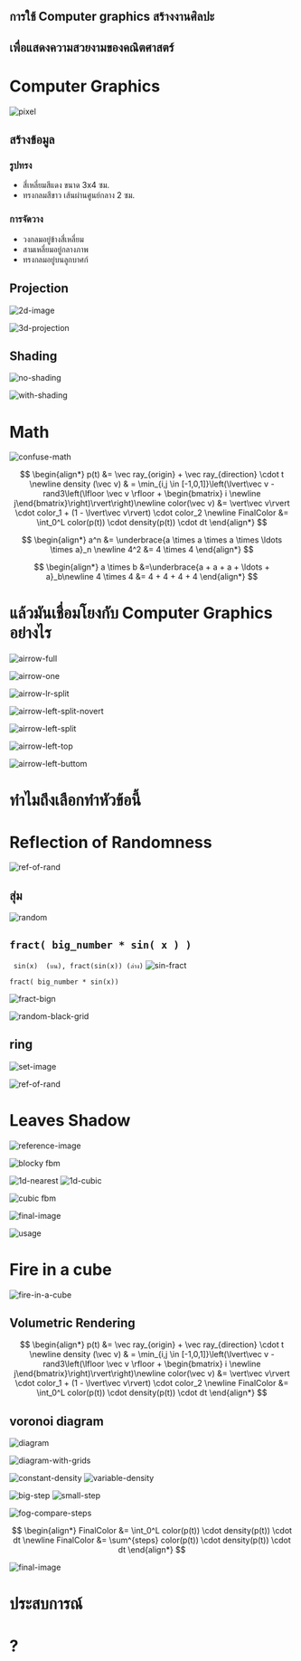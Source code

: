 ## การใช้ Computer graphics สร้างงานศิลปะ
## เพื่อแสดงความสวยงามของคณิตศาสตร์



# Computer Graphics
<!--[Computer Graphics](./images/CG-small-text.png)-->
<!--[examples](./images/slide/lowres-demo-image.png)<!-- element: style="max-height:600px;" -->


<!-- .element: data-background-image="./images/slide/lowres-demo-image.png" -->


![pixel](./images/slide/pixel-demo.png)<!-- .element: style="max-height:700px -->


## สร้างข้อมูล

### รูปทรง
- สี่เหลี่ยมสีแดง ขนาด 3x4 ซม.
- ทรงกลมสีขาว เส้นผ่านศูนย์กลาง 2 ซม.

### การจัดวาง
- วงกลมอยู่ข้างสี่เหลี่ยม
- สามเหลี่ยมอยู่กลางภาพ
- ทรงกลมอยู่บนลูกบาศก์


## Projection


![2d-image](./images/slide/2d-image.jpg)<!-- .element: style="max-height:650px;" -->
<!-- element: data-background-image="./images/slide/2d-image.jpg" -->


![3d-projection](./images/slide/3d-obj.jpg)<!-- .element: style="max-height:650px;" -->
<!-- element: data-background-image="./images/slide/3d-obj.jpg" -->


## Shading


![no-shading](./images/slide/no-shading.png)<!-- .element: style="max-height:650px;" -->


![with-shading](./images/slide/sphere-shading.png)<!-- .element: style="max-height:650px;" -->



# Math


![confuse-math](./images/slide/confuse-math.jpg)


$$
\begin{align*} 
p(t) &= \vec ray_{origin} + \vec ray_{direction} \cdot t \newline
density (\vec v) & = \min_{i,j \in [-1,0,1]}\left(\lvert\vec v - rand3\left(\lfloor \vec v \rfloor + \begin{bmatrix} i \newline j\end{bmatrix}\right)\rvert\right)\newline
color(\vec v) &= \vert\vec v\rvert \cdot color_1 + (1 - \lvert\vec v\rvert) \cdot color_2 \newline
FinalColor &= \int_0^L color(p(t)) \cdot density(p(t)) \cdot dt
\end{align*}
$$


$$
\begin{align*}
a^n &= \underbrace{a \times a \times a \times \ldots \times a}_n \newline
4^2 &= 4 \times 4
\end{align*}
$$


$$
\begin{align*}
a \times b &=\underbrace{a + a + a + \ldots + a}_b\newline
4 \times 4 &= 4 + 4 + 4 + 4
\end{align*} 
$$



# แล้วมันเชื่อมโยงกับ Computer Graphics อย่างไร


![airrow-full](./images/slide/airrow-full.png)<!-- .element: style="max-height:650px;" -->


![airrow-one](./images/slide/airrow-single.png)<!-- .element: style="max-height:650px;" -->


![airrow-lr-split](./images/slide/airrow-left-right.png)<!-- .element: style="max-height:650px;" -->


![airrow-left-split-novert](./images/slide/airrow-left-split-novert.png)<!-- .element: style="max-height:650px;" -->


![airrow-left-split](./images/slide/airrow-left-split.png)<!-- .element: style="max-height:650px;" -->


![airrow-left-top](./images/slide/airrow-left-top.png)<!-- .element: style="max-height:650px;" -->


![airrow-left-buttom](./images/slide/airrow-left-buttom.png)<!-- .element: style="max-height:650px;" -->



# ทำไมถึงเลือกทำหัวข้อนี้



# Reflection of Randomness
![ref-of-rand](./images/reflection-of-randomness.png)


## สุ่ม
![random](./images/slide/random-things-v2.png)<!-- real-presentation only-->
<!--[random](./images/slide/random-things.png)<!---->


## `fract( big_number * sin( x ) )`


` sin(x)  (บน), fract(sin(x)) (ล่าง)`
![sin-fract](./images/slide/sin-fract.png)


` fract( big_number * sin(x)) `

![fract-bign](./images/slide/fract-bign.png)


![random-black-grid](./images/slide/random-black-grid.png)<!-- .element: style="max-height:650px;" -->


## ring
![set-image](./images/set-a-b.png)


![ref-of-rand](./images/ref-of-rand.gif)<!-- .element: style="max-height:650px;" -->



# Leaves Shadow
![reference-image](./images/leaves-shadow-reference.png)
<!--## Fractional Brownian motion
- คล้ายๆ Brownian motion แต่ควบคุมได้มากกว่า
- ทำง่าย แค่เอา noise ธรรมดามาซ้อนกัน-->


![blocky fbm](./images/fbm/fbm-block.png)<!-- .element: style="max-height:650px;" -->


![1d-nearest](./images/fbm/1d-nearest.png)<!-- .element: style="max-height:300px;" -->
![1d-cubic](./images/fbm/1d-cubic.png)<!-- .element: style="max-height:300px;" -->


![cubic fbm](./images/fbm/fbm-cubic.png)<!-- .element: style="max-height:650px;" -->


![final-image](./images/fbm/leaves-shadow-final.png)<!-- .element: style="max-height:650px;" -->


![usage](./images/fbm/shadow-usage.png)<!-- .element: style="max-height:650px;" -->



# Fire in a cube
![fire-in-a-cube](./images/fire-in-a-cube-final.png)


<!-- .element: data-background-image="./images/fire-in-cube/fog-near-far-visibility.jpg" data-background-opacity="50%"-->
## Volumetric Rendering 
<!--[fog](./images/slide/fog.jpg)<!-- element: style="max-height:600px;" -->
<!--[cloud](./images/slide/cloud.jpg)<!-- element: style="max-height:600px;" -->
<!--[smoke](./images/slide/smoke.jpg)<!-- element: style="max-height:600px;" -->


<!--[ray-fog-visibility](./images/fire-in-cube/fog-near-far-visibility.jpg)<!-- element: style="max-height:600px;" -->
<!-- .element: data-background-image="./images/fire-in-cube/fog-near-far-visibility.jpg" -->


<!-- .element: data-background-image="./images/fire-in-cube/fog-near-far-visibility.jpg" data-background-opacity="50%"-->
$$
\begin{align*}
p(t) &= \vec ray_{origin} + \vec ray_{direction} \cdot t \newline
density (\vec v) & = \min_{i,j \in [-1,0,1]}\left(\lvert\vec v - rand3\left(\lfloor \vec v \rfloor + \begin{bmatrix} i \newline j\end{bmatrix}\right)\rvert\right)\newline
color(\vec v) &= \vert\vec v\rvert \cdot color_1 + (1 - \lvert\vec v\rvert) \cdot color_2 \newline
FinalColor &= \int_0^L color(p(t)) \cdot density(p(t)) \cdot dt
\end{align*}
$$


## voronoi diagram
![diagram](./images/voronoi/voronoi.png)


![diagram-with-grids](./images/voronoi/voronoi-grid.png)<!-- .element: style="max-height:650px;" -->


![constant-density](./images/fire-in-cube/fog-constant-dencity.png)<!-- .element: style="max-height:300px;" -->
![variable-density](./images/fire-in-cube/fog-variable-dencity.png)<!-- .element: style="max-height:300px;" -->


![big-step](./images/fire-in-cube/fog-variable-dencity-step-big.png)<!-- .element: style="max-height:300px;" -->
![small-step](./images/fire-in-cube/fog-variable-dencity-step-small.png)<!-- .element: style="max-height:300px;" -->


![fog-compare-steps](./images/fire-in-cube/fog-compare-steps.png)<!-- .element: style="max-height:650px;" -->


$$
\begin{align*}
FinalColor &= \int_0^L color(p(t)) \cdot density(p(t)) \cdot dt \newline
FinalColor &= \sum^{steps} color(p(t)) \cdot density(p(t)) \cdot dt
\end{align*}
$$


<!--[black-white-fire](./images/voronoi/fire-in-a-cube.frag_1280x720.png)<!-- element: style="max-height:650px;" -->
<!-- .element: data-background-image="./images/voronoi/fire-in-a-cube.frag_1280x720.png" -->
<!-- .slide: data-background-color="black" -->


<!-- .slide: data-background-color="black" -->
![final-image](./images/fire-in-a-cube.gif)<!-- .element: style="max-height:650px;" -->



# ประสบการณ์



# ?
